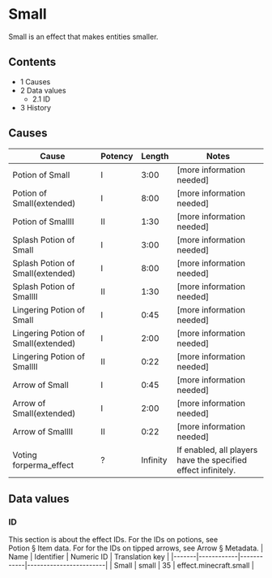 # Small
Small is an effect that makes entities smaller.

## Contents
- 1 Causes
- 2 Data values
	- 2.1 ID
- 3 History

## Causes
| Cause                               | Potency | Length   | Notes                                                         |
|-------------------------------------|---------|----------|---------------------------------------------------------------|
| Potion of Small                     | I       | 3:00     | [more information needed]                                     |
| Potion of Small(extended)           | I       | 8:00     | [more information needed]                                     |
| Potion of SmallII                   | II      | 1:30     | [more information needed]                                     |
| Splash Potion of Small              | I       | 3:00     | [more information needed]                                     |
| Splash Potion of Small(extended)    | I       | 8:00     | [more information needed]                                     |
| Splash Potion of SmallII            | II      | 1:30     | [more information needed]                                     |
| Lingering Potion of Small           | I       | 0:45     | [more information needed]                                     |
| Lingering Potion of Small(extended) | I       | 2:00     | [more information needed]                                     |
| Lingering Potion of SmallII         | II      | 0:22     | [more information needed]                                     |
| Arrow of Small                      | I       | 0:45     | [more information needed]                                     |
| Arrow of Small(extended)            | I       | 2:00     | [more information needed]                                     |
| Arrow of SmallII                    | II      | 0:22     | [more information needed]                                     |
| Voting forperma_effect              | ?       | Infinity | If enabled, all players have the specified effect infinitely. |

## Data values
### ID
This section is about the effect IDs.  For the IDs on potions, see Potion § Item data.  For for the IDs on tipped arrows, see Arrow § Metadata.
| Name  | Identifier | Numeric ID | Translation key        |
|-------|------------|------------|------------------------|
| Small | small      | 35         | effect.minecraft.small |

